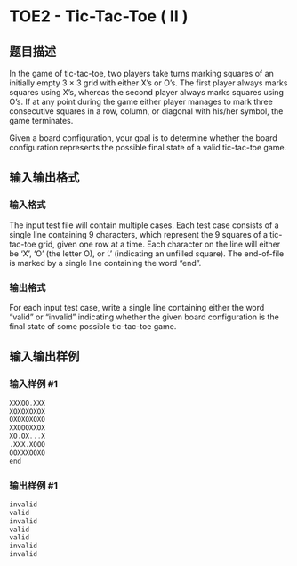 # TOE2 - Tic-Tac-Toe ( II )

## 题目描述

In the game of tic-tac-toe, two players take turns marking squares of an initially empty 3 × 3 grid with either X’s or O’s. The first player always marks squares using X’s, whereas the second player always marks squares using O’s. If at any point during the game either player manages to mark three consecutive squares in a row, column, or diagonal with his/her symbol, the game terminates.

Given a board configuration, your goal is to determine whether the board configuration represents the possible final state of a valid tic-tac-toe game.

## 输入输出格式

### 输入格式

The input test file will contain multiple cases. Each test case consists of a single line containing 9 characters, which represent the 9 squares of a tic-tac-toe grid, given one row at a time. Each character on the line will either be ‘X’, ‘O’ (the letter O), or ‘.’ (indicating an unfilled square). The end-of-file is marked by a single line containing the word “end”.

### 输出格式

For each input test case, write a single line containing either the word “valid” or “invalid” indicating whether the given board configuration is the final state of some possible tic-tac-toe game.

## 输入输出样例

### 输入样例 #1

```cpp
XXXOO.XXX
XOXOXOXOX
OXOXOXOXO
XXOOOXXOX
XO.OX...X
.XXX.XOOO
OOXXXOOXO
end
```


### 输出样例 #1

```cpp
invalid
valid
invalid
valid
valid
invalid
invalid
```


